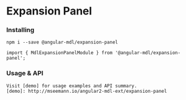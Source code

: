 # Expansion Panel

### Installing

    npm i --save @angular-mdl/expansion-panel

    import { MdlExpansionPanelModule } from '@angular-mdl/expansion-panel';

### Usage & API

    Visit [demo] for usage examples and API summary.
    [demo]: http://mseemann.io/angular2-mdl-ext/expansion-panel
